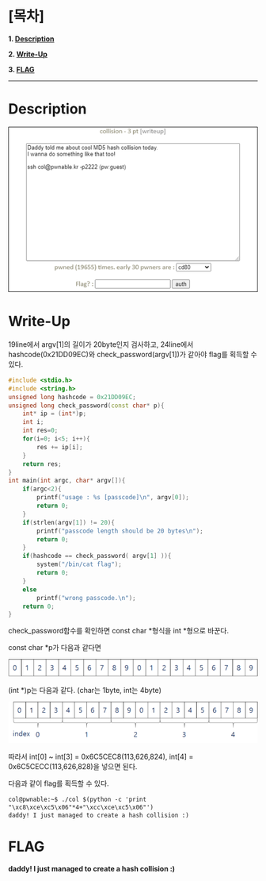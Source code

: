 # [목차]
**1. [Description](#Description)**

**2. [Write-Up](#Write-Up)**

**3. [FLAG](#FLAG)**


***


# **Description**

![](images/2022-01-03-16-49-32.png)


# **Write-Up**

19line에서 argv[1]의 길이가 20byte인지 검사하고, 24line에서 hashcode(0x21DD09EC)와 check_password(argv[1])가 같아야 flag를 획득할 수 있다.

```cpp
#include <stdio.h>
#include <string.h>
unsigned long hashcode = 0x21DD09EC;
unsigned long check_password(const char* p){
    int* ip = (int*)p;
    int i;
    int res=0;
    for(i=0; i<5; i++){
        res += ip[i];
    }
    return res;
}
int main(int argc, char* argv[]){
    if(argc<2){
        printf("usage : %s [passcode]\n", argv[0]);
        return 0;
    }
    if(strlen(argv[1]) != 20){
        printf("passcode length should be 20 bytes\n");
        return 0;
    }
    if(hashcode == check_password( argv[1] )){
        system("/bin/cat flag");
        return 0;
    }
    else
        printf("wrong passcode.\n");
    return 0;
}
```

check_password함수를 확인하면 const char *형식을 int *형으로 바꾼다.

const char *p가 다음과 같다면

![](images/2022-01-03-18-18-15.png)

(int *)p는 다음과 같다. (char는 1byte, int는 4byte)

![](images/2022-01-03-18-18-19.png)

따라서 int[0] ~ int[3] = 0x6C5CEC8(113,626,824), int[4] = 0x6C5CECC(113,626,828)을 넣으면 된다.

다음과 같이 flag를 획득할 수 있다.

```shell
col@pwnable:~$ ./col $(python -c 'print "\xc8\xce\xc5\x06"*4+"\xcc\xce\xc5\x06"')
daddy! I just managed to create a hash collision :)
```


# **FLAG**

**daddy! I just managed to create a hash collision :)**